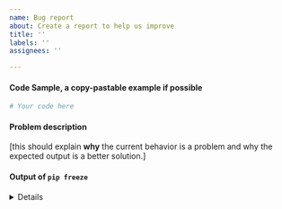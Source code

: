```yaml
---
name: Bug report
about: Create a report to help us improve
title: ''
labels: ''
assignees: ''

---
```


#### Code Sample, a copy-pastable example if possible

```python
# Your code here

```
#### Problem description

[this should explain **why** the current behavior is a problem and why the expected output is a better solution.]

#### Output of ``pip freeze`` 

<details>

[paste the output of ``pip freeze`` here below this line]

</details>
